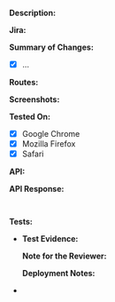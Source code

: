 **Description:**

**Jira:**

**Summary of Changes:**

- [x] ...

**Routes:**

**Screenshots:**

**Tested On:**

- [x] Google Chrome
- [x] Mozilla Firefox
- [x] Safari

**API:**

**API Response:**

`
`

**Tests:**

- **Test Evidence:**

  **Note for the Reviewer:**

  **Deployment Notes:**

-

